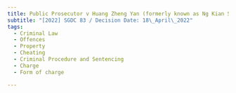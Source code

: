 ```yaml
---
title: Public Prosecutor v Huang Zheng Yan (formerly known as Ng Kian Soon)
subtitle: "[2022] SGDC 83 / Decision Date: 18\_April\_2022"
tags:
  - Criminal Law
  - Offences
  - Property
  - Cheating
  - Criminal Procedure and Sentencing
  - Charge
  - Form of charge

---
```

